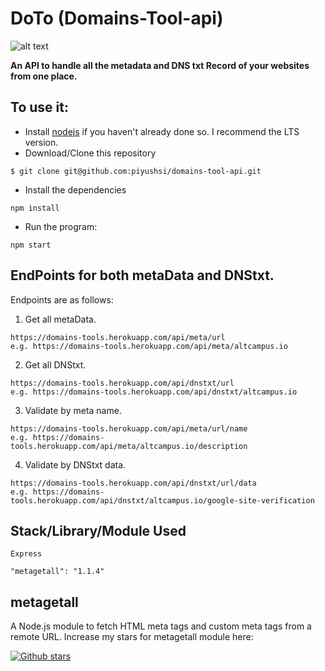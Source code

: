 
# DoTo (Domains-Tool-api)
![alt text](https://domains-tools.herokuapp.com/images/logo.jpg?raw=true "Title")

**An API to handle all the metadata and DNS txt Record of your websites from one place.**


## To use it:

- Install [nodejs](https://nodejs.org/) if you haven't already done so. I recommend the LTS version.
- Download/Clone this repository
``` 
$ git clone git@github.com:piyushsi/domains-tool-api.git
```
- Install the dependencies

```
npm install
```

- Run the program:

```
npm start
```

## EndPoints for both metaData and DNStxt.

Endpoints are as follows:

1. Get all metaData.
```
https://domains-tools.herokuapp.com/api/meta/url
e.g. https://domains-tools.herokuapp.com/api/meta/altcampus.io
```
2. Get all DNStxt.
```
https://domains-tools.herokuapp.com/api/dnstxt/url
e.g. https://domains-tools.herokuapp.com/api/dnstxt/altcampus.io
```
3. Validate by meta name.
```
https://domains-tools.herokuapp.com/api/meta/url/name
e.g. https://domains-tools.herokuapp.com/api/meta/altcampus.io/description
```

4. Validate by DNStxt data.
```
https://domains-tools.herokuapp.com/api/dnstxt/url/data
e.g. https://domains-tools.herokuapp.com/api/dnstxt/altcampus.io/google-site-verification
```

## Stack/Library/Module Used
```
Express
```

```
"metagetall": "1.1.4" 

```


## metagetall

A Node.js module to fetch HTML meta tags and custom meta tags from a remote URL.
Increase my stars for metagetall module here:

[![Github stars](https://img.shields.io/github/stars/piyushsi/metagetall.svg?style=social&label=Star)](https://github.com/piyushsi/metagetall)
